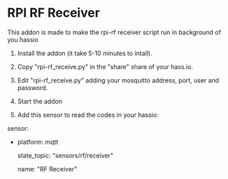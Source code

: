# RPI RF Receiver

This addon is made to make the rpi-rf receiver script run in background of you hassio

1. Install the addon (it take 5-10 minutes to intall).

2. Copy "rpi-rf_receive.py" in the "share" share of your hass.io.

3. Edit "rpi-rf_receive.py" adding your mosquitto address, port, user and  password.

4. Start the addon

5. Add this sensor to read the codes in your hassio:

sensor:
  - platform: mqtt

    state_topic: "sensors/rf/receiver"

    name: "RF Receiver"
